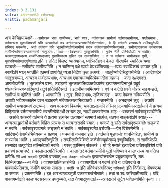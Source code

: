 ```yaml
---
index: 3.3.131
sutra: वर्तमानसामीप्ये वर्त्तमानवद्वा
vritti: padamanjari

---
```

अत्र केचिद्व्याचक्षते---`समीपस्य भावः सामीप्यम्, भावे ष्यञ्, वर्तमानस्य सामीप्यं वर्तमानसामीप्यम्, षष्ठीसमासः, वर्तमानस्य भूतभविष्यन्तौ प्रति यत्सामीप्यं तत्र वर्त्तमानवत्प्रत्ययातिदेशोऽनर्थकः, ये हि वर्तमाने प्रत्ययास्ते समीपभूतेऽपि तस्मिन् भवन्त्येव, अतो वर्तमानं प्रति भूतभविष्यतोर्यत्सामीप्यं तदत्र वर्तमानसामीप्यमित्युच्यते, समीपद्वारकाच्च वर्तमानस्य सामीप्येनाभिसम्बन्धात्समासो नानुपपन्नः, यथा---देवदत्तस्य गुरुकुलमिति । गुणेन नेति प्रतिषेधोऽपि न भवति; यस्माद्गुणशब्दस्य सम्बन्धिशब्दत्वाद् गुणाक्षिप्तस्य गुणिन एव समासनिषेदः । न च वर्तमानः सामीप्यस्य गुणी, भूतभविष्यतोस्तद्गुणित्वात्` इति । तदिदं क्लिष्टं व्याख्यानम्, ष्यञ्निर्देशश्च केवलं गौरवायैव स्यादित्यन्यथा व्याचष्टे---समीपमेव सामीप्यमिति । न चास्मिन् पक्षे ष्यञो वैयर्थ्यमित्याह---ष्यञः स्वार्थिकत्वं ज्ञाप्यत इति । स्वार्थेऽपि ष्यञ् भवतीति एतमर्थं ज्ञापयितुं ष्यञा निर्देशः कृतः इत्यर्थः । चातुर्वर्ण्यादिसिद्ध्यर्थमिति । आदिशब्देन चातुराश्रम्यम्, अन्यस्य भावोऽन्यभावः, अन्यभाव एवान्यभाव्यमित्येवमादीनां ग्रहणम् । कदा द#एवदत्त आगतोऽसीति । भूतकालेन प्रश्नः, उदाहरणे भूतकालाभिव्यक्तयेऽयमेष इत्यागमनाविनाभूतं यद्रूपं श्वेतपरिकरबन्धादियुक्तं तद्रूपं प्रतिनिर्दिश्यते । इदानीमागममित्यर्थः । एवं च कदेति प्रश्ने चोत्तरं सङ्गच्छते, सामीप्यं च द्योतितं भवति । आगममिति । लुङ्, मिपोऽम्भावः, लृदित्त्वादङ् । कदा देवदत्त गमिष्यसीति । अत्रापि भविष्यत्कालेन प्रश्न उदाहरणे भविष्यत्कालाभिव्यक्तये । गन्तास्मीति । अनद्यतने लुट् । अत्रापि सामीप्यं यथासम्भवं द्रष्टव्यम् ।
अथ वत्करणं किमर्थम्, यावताऽसत्यपि तस्मिन् प्रत्ययाधिकाराद्वर्तमाने ये प्रत्यया विहितास्ते वर्तमानसामीप्ये भवन्तीत्येषोऽर्थो लभ्यत एव, नार्थो वत्करणेनात आह---वत्करणं सर्वसादृश्यार्थमिति । असति वत्करणे वर्तमाने ये प्रत्यया इत्यनेन प्रत्ययानां रूपमात्रं लक्ष्येत, ततश्च सङ्करोऽपि स्यात्---अन्यस्माद्धातोर्यो वर्तमाने विहितः प्रत्ययः स धात्वन्तरादपि स्यात् । वत्कणे तु सति सर्वसादृश्यावगतेः सङ्करो न भवति । सर्वसादृश्यावगतेः सङ्करो न भवति । सर्वसादृश्यमेव दर्शयति---येन विशेषणेनेति । आदिशब्देनोपाधेरभिधेयस्य च ग्रहणम् । पचमानो यजमान इति । वर्तमाने पूङ्यजोः शानन्विहितः, सामीप्ये स ताभ्यामेव भवति । अलङ्करिष्णुरिति । तच्छीलादिविशिष्टे कर्त्तर्यलम्पूर्वात्कृञ् इष्णुज्विहितः, स सामीप्येऽपि तस्मादेव तत्पूर्वादेव तस्मिन्नेवार्थे भवति ।
परुत् पूर्वस्मिन् संवत्सरे ।
यो हि मन्यते इत्यादिना प्रतिपत्तृविशेषं प्रति प्रकरणं प्रत्याचष्टे । कालान्तरगतिस्त्विति । कालान्तरं वर्तमानसमीपो भूतो भविष्यंश्च कालः तस्य या गतिःउ प्रतीतिः सा `अयं गच्छामि` इत्यतो वाक्यात् `कदा देवदत्त गमिष्यसि` इत्यस्योत्तरत्वेन प्रयुक्ताद्भवति, ततः किमित्यत्राह---न चेति । वाक्यार्थप्रतिपत्तारमिति । वाक्यार्थोऽयं न पदार्थ इति यः प्रतिपद्यते स वाक्यार्थप्रतिपत्ता, कर्मणि षष्ठ्याः समासः । `कर्तरि च` इति प्रतिषेधस्त्वनित्यः; `जनिकर्त्तुः` इति निर्देशात्, शेषषष्ठ्या वा समासः । प्रकरणमिति । इत आरभ्याष्टडसूत्री प्रकरणशब्देनोच्यते । तथा च श्वः करिष्यतीत्यादि । यदि वाक्यगम्योऽपि कालः पदसस्कार उपयुज्यते, तदा नैवमाद्युपपद्यते---अनद्यतने लुटैव भवितव्यमिति कृत्वा ।।